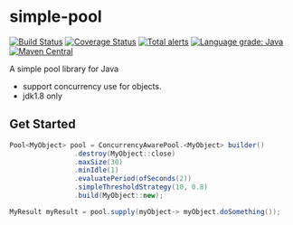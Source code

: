simple-pool
=======================
[![Build Status](https://travis-ci.org/PhantomThief/simple-pool.svg)](https://travis-ci.org/PhantomThief/simple-pool)
[![Coverage Status](https://coveralls.io/repos/PhantomThief/simple-pool/badge.svg?branch=master&service=github)](https://coveralls.io/github/PhantomThief/simple-pool?branch=master)
[![Total alerts](https://img.shields.io/lgtm/alerts/g/PhantomThief/simple-pool.svg?logo=lgtm&logoWidth=18)](https://lgtm.com/projects/g/PhantomThief/simple-pool/alerts/)
[![Language grade: Java](https://img.shields.io/lgtm/grade/java/g/PhantomThief/simple-pool.svg?logo=lgtm&logoWidth=18)](https://lgtm.com/projects/g/PhantomThief/simple-pool/context:java)
[![Maven Central](https://img.shields.io/maven-central/v/com.github.phantomthief/simple-pool)](https://search.maven.org/artifact/com.github.phantomthief/simple-pool/)

A simple pool library for Java

* support concurrency use for objects. 
* jdk1.8 only

## Get Started

```Java	
Pool<MyObject> pool = ConcurrencyAwarePool.<MyObject> builder()
                .destroy(MyObject::close)
                .maxSize(30)
                .minIdle(1)
                .evaluatePeriod(ofSeconds(2))
                .simpleThresholdStrategy(10, 0.8)
                .build(MyObject::new);

MyResult myResult = pool.supply(myObject-> myObject.doSomething());
```